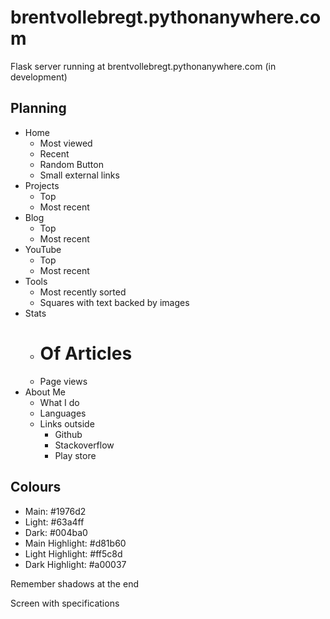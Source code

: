 # brentvollebregt.pythonanywhere.com
Flask server running at brentvollebregt.pythonanywhere.com (in development)

## Planning
- Home
    - Most viewed
    - Recent
    - Random Button
    - Small external links
- Projects
    - Top
    - Most recent
- Blog
    - Top
    - Most recent
- YouTube
    - Top
    - Most recent
- Tools
    - Most recently sorted
    - Squares with text backed by images
- Stats
    - # Of Articles
    - Page views
- About Me
    - What I do
    - Languages
    - Links outside
        - Github
        - Stackoverflow
        - Play store

## Colours
 - Main: #1976d2
 - Light: #63a4ff
 - Dark: #004ba0
 - Main Highlight: #d81b60
 - Light Highlight: #ff5c8d
 - Dark Highlight: #a00037


Remember shadows at the end

Screen with specifications